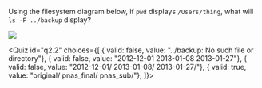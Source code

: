 <script>
import Quiz from "$components/Quiz.svelte";
</script>

Using the filesystem diagram below, if `pwd` displays `/Users/thing`,
what will `ls -F ../backup` display?

![](https://swcarpentry.github.io/shell-novice/fig/filesystem-challenge.svg)

<Quiz id="q2.2" choices={[
{ valid: false, value: "../backup: No such file or directory"},
{ valid: false, value: "2012-12-01 2013-01-08 2013-01-27"},
{ valid: false, value: "2012-12-01/ 2013-01-08/ 2013-01-27/"},
{ valid: true, value: "original/ pnas_final/ pnas_sub/"},
]}>
<span slot="prompt">
</span>
</Quiz>

